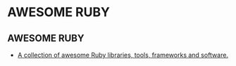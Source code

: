 # AWESOME RUBY

## AWESOME RUBY

* [A collection of awesome Ruby libraries, tools, frameworks and software.](http://awesome-ruby.com/#awesome-ruby-git-tools)
